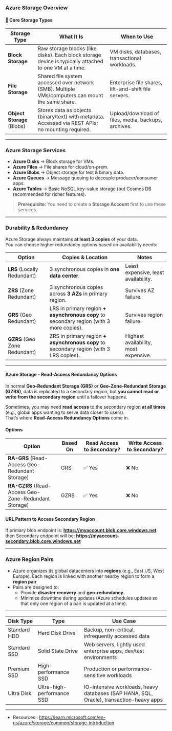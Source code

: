 ### Azure Storage Overview

#### 📌 Core Storage Types

| Storage Type   | What It Is | When to Use |
|---------------|------------|-------------|
| **Block Storage** | Raw storage blocks (like disks). Each block storage device is typically attached to one VM at a time. | VM disks, databases, transactional workloads. |
| **File Storage**  | Shared file system accessed over network (SMB). Multiple VMs/computers can mount the same share. | Enterprise file shares, lift-and-shift file servers. |
| **Object Storage** (Blobs) | Stores data as objects (binary/text) with metadata. Accessed via REST APIs; no mounting required. | Upload/download of files, media, backups, archives. |

---

### Azure Storage Services

- **Azure Disks** → Block storage for VMs.
- **Azure Files** → File shares for cloud/on-prem.
- **Azure Blobs** → Object storage for text & binary data.
- **Azure Queues** → Message queuing to decouple producer/consumer apps.
- **Azure Tables** → Basic NoSQL key–value storage (but Cosmos DB recommended for richer features).

> **Prerequisite:** You need to create a **Storage Account** first to use these services.

---

### Durability & Redundancy

Azure Storage always maintains **at least 3 copies** of your data.  
You can choose higher redundancy options based on availability needs:

| Option | Copies & Location | Notes |
|--------|-------------------|-------|
| **LRS** (Locally Redundant) | 3 synchronous copies in **one data center**. | Least expensive, least availability. |
| **ZRS** (Zone Redundant)    | 3 synchronous copies across **3 AZs** in primary region. | Survives AZ failure. |
| **GRS** (Geo Redundant)     | LRS in primary region **+ asynchronous copy** to secondary region (with 3 more copies). | Survives region failure. |
| **GZRS** (Geo Zone Redundant) | ZRS in primary region **+ asynchronous copy** to secondary region (with 3 LRS copies). | Highest availability, most expensive. |

---

#### Azure Storage – Read-Access Redundancy Options

In normal **Geo-Redundant Storage (GRS)** or **Geo-Zone-Redundant Storage (GZRS)**, data is replicated to a secondary region, but **you cannot read or write from the secondary region** until a failover happens.

Sometimes, you may need **read access** to the secondary region **at all times** (e.g., global apps wanting to serve data closer to users).  
That’s where **Read-Access Redundancy Options** come in.

#### Options

| Option | Based On | Read Access to Secondary? | Write Access to Secondary? |
|--------|----------|---------------------------|---------------------------|
| **RA-GRS** (Read-Access Geo-Redundant Storage) | GRS | ✅ Yes | ❌ No |
| **RA-GZRS** (Read-Access Geo-Zone-Redundant Storage) | GZRS | ✅ Yes | ❌ No |


#### URL Pattern to Access Secondary Region

If primary blob endpoint is: **https://myaccount.blob.core.windows.net** then Secondary endpoint will be: **https://myaccount-secondary.blob.core.windows.net**

---

### Azure Region Pairs

- Azure organizes its global datacenters into **regions** (e.g., East US, West Europe). Each region is linked with another nearby region to form a **region pair**
- Pairs are designed to:
  - Provide **disaster recovery** and **geo-redundancy**.
  - Minimize downtime during updates (Azure schedules updates so that only one region of a pair is updated at a time).

--- 

| Disk Type      | Type                  | Use Case                                                                 |
|----------------|---------------------|-------------------------------------------------------------------------|
| Standard HDD   | Hard Disk Drive      | Backup, non-critical, infrequently accessed data                        |
| Standard SSD   | Solid State Drive    | Web servers, lightly used enterprise apps, dev/test environments        |
| Premium SSD    | High-performance SSD | Production or performance-sensitive workloads                           |
| Ultra Disk     | Ultra-high-performance SSD | IO-intensive workloads, heavy databases (SAP HANA, SQL, Oracle), transaction-heavy apps |

---

- Resources : https://learn.microsoft.com/en-us/azure/storage/common/storage-introduction 
